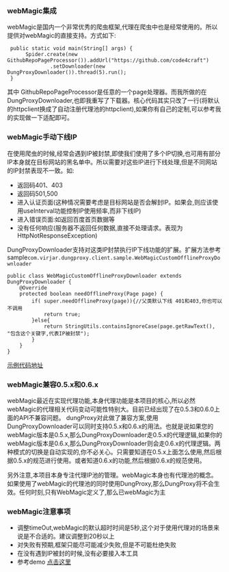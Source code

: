 ### webMagic集成
webMagic是国内一个非常优秀的爬虫框架,代理在爬虫中也是经常使用的。所以提供对webMagic的直接支持。方式如下:
```
 public static void main(String[] args) {
      Spider.create(new GithubRepoPageProcessor()).addUrl("https://github.com/code4craft")
              .setDownloader(new DungProxyDownloader()).thread(5).run();
 }
```
其中 GithubRepoPageProcessor是任意的一个page处理器。而我所做的在DungProxyDownloader,也即我重写了下载器。核心代码其实只改了一行(将默认的httpclient换成了自动注册代理池的httpclient),如果你有自己的定制,可以参考我的实现做一下适配即可。

### webMagic手动下线IP

在使用爬虫的时候,经常会遇到IP被封禁,即使我们使用了多个IP切换,也可用有部分IP本身就在目标网站的黑名单中。所以需要对这些IP进行下线处理,但是不同网站的IP封禁表现不一致。如:
- 返回码401、403
- 返回码501,500
- 进入认证页面(这种情况需要考虑是目标网站是否会解封IP。如果会,则应该使用useInterval功能控制IP使用频率,而非下线IP)
- 进入错误页面:如返回百度首页数据等
- 没有任何响应(服务器不返回任何数据,直接不处理请求。表现为HttpNotResponseException)

DungProxyDownloader支持对这类IP封禁执行IP下线功能的扩展。扩展方法参考sample``com.virjar.dungproxy.client.sample.WebMagicCustomOfflineProxyDownloader``

```
public class WebMagicCustomOfflineProxyDownloader extends DungProxyDownloader {
    @Override
    protected boolean needOfflineProxy(Page page) {
        if( super.needOfflineProxy(page)){//父类默认下线 401和403,你也可以不调用
            return true;
        }else{
            return StringUtils.containsIgnoreCase(page.getRawText(), "包含这个关键字,代表IP被封禁");
        }
    }
}
```
[示例代码地址](http://git.oschina.net/virjar/proxyipcenter/tree/master/client/src/test/java/com/virjar/dungproxy/client/sample/WebMagicCustomOfflineProxyDownloader.java)

### webMagic兼容0.5.x和0.6.x
webMagic最近在实现代理功能,本身代理功能是本项目的核心,所以必然webMagic的代理相关代码变动可能性特别大。目前已经出现了在0.5.3和0.6.0上面的API不兼容问题。
dungProxy对此做了兼容方案,使用DungProxyDownloader可以同时支持0.5.x和0.6.x的用法。也就是说如果您的webMagic版本是0.5.x,那么DungProxyDownloader走0.5.x的代理逻辑,如果你的webMagic版本是0.6.x,那么DungProxyDownloader则会走0.6.x的代理逻辑。两种模式的切换是自动实现的,你不必关心。只需要知道在0.5.x上面怎么使用,然后根据0.5.x的规范进行使用。或者知道0.6.x的功能,然后根据0.6.x的规范使用。

另外注意,本项目本身专注代理IP池的管理。webMagic本身也有代理池的概念。如果使用了webMagic的代理池的同时使用DungProxy,那么DungProxy将不会生效。任何时刻,只有WebMagic定义了,那么已webMagic为主


### webMagic注意事项
- 调整timeOut,webMagic的默认超时时间是5秒,这个对于使用代理对的场景来说是不合适的。建议调整到20秒以上
- 对失败有预期,框架只能尽可能减少失败,但是不可能杜绝失败
- 在没有遇到IP被封的时候,没有必要接入本工具
- 参考demo [点击这里](http://git.oschina.net/virjar/proxyipcenter/tree/master/client/src/test/java/com/virjar/dungproxy/client/WebMagicTest.java)
